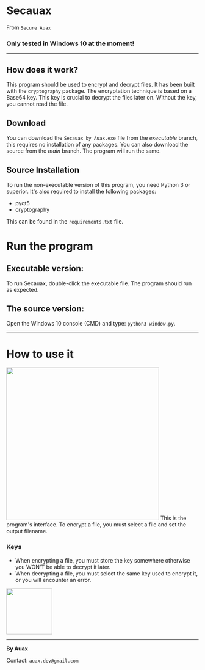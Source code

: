 # Secauax
From `Secure Auax`

### Only tested in Windows 10 at the moment!
---
## How does it work?
This program should be used to encrypt and decrypt files.
It has been built with the `cryptography` package. The encryptation technique is based on a Base64 key. This key is crucial to decrypt the files later on. 
Without the key, you cannot read the file.

## Download
You can download the `Secauax by Auax.exe` file from the *executable* 
branch, this requires no installation of any packages.
You can also download the source from the *main* branch.
The program will run the same.

## Source Installation
To run the non-executable version of this program, you need Python 3 
or superior. It's also required to install the following packages:
* pyqt5
* cryptography

This can be found in the `requirements.txt` file.

# Run the program
## Executable version:
To run Secauax, double-click the executable file. The program should run as expected.

## The source version:
Open the Windows 10 console (CMD) and type: `python3 window.py`.

---
# How to use it
<img src="https://i.imgur.com/jhVSR5e.jpg" height="400" />
This is the program's interface. To encrypt a file, you must select a file and set the output filename.

### Keys
* When encrypting a file, you must store the key somewhere otherwise you WON'T be able to decrypt it later.
* When decrypting a file, you must select the same key used to encrypt it, or you will encounter an error. 
<img src="https://i.imgur.com/ofFYzMv.jpg" height="120"/>

---
**By Auax**

Contact: `auax.dev@gmail.com`
